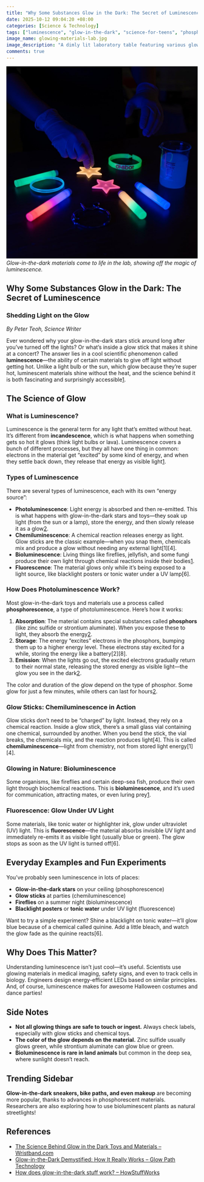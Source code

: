 ```yaml
---
title: "Why Some Substances Glow in the Dark: The Secret of Luminescence"
date: 2025-10-12 09:04:20 +08:00
categories: [Science & Technology]
tags: ["luminescence", "glow-in-the-dark", "science-for-teens", "phosphorescence", "chemiluminescence", "bioluminescence"]
image_name: glowing-materials-lab.jpg
image_description: "A dimly lit laboratory table featuring various glow-in-the-dark objects—stars, a bracelet, a glow stick, and a beaker of tonic water under a black light—each emitting a soft, colorful glow. A pair of hands in protective gloves is placing a glowing star on a dark surface, emphasizing the contrast between the glowing objects and the surrounding darkness."
comments: true
---
```



![Glow-in-the-dark materials come to life in the lab, showing off the magic of luminescence.](/assets/images/glowing-materials-lab.jpg)
*Glow-in-the-dark materials come to life in the lab, showing off the magic of luminescence.*

<!-- Image Description: A dimly lit laboratory table featuring various glow-in-the-dark objects—stars, a bracelet, a glow stick, and a beaker of tonic water under a black light—each emitting a soft, colorful glow. A pair of hands in protective gloves is placing a glowing star on a dark surface, emphasizing the contrast between the glowing objects and the surrounding darkness. -->


## Why Some Substances Glow in the Dark: The Secret of Luminescence

### Shedding Light on the Glow

*By Peter Teoh, Science Writer*

Ever wondered why your glow-in-the-dark stars stick around long after you’ve turned off the lights? Or what’s inside a glow stick that makes it shine at a concert? The answer lies in a cool scientific phenomenon called **luminescence**—the ability of certain materials to give off light without getting hot. Unlike a light bulb or the sun, which glow because they’re super hot, luminescent materials shine without the heat, and the science behind it is both fascinating and surprisingly accessible[1][2].

## The Science of Glow

### What is Luminescence?

Luminescence is the general term for any light that’s emitted without heat. It’s different from **incandescence**, which is what happens when something gets so hot it glows (think light bulbs or lava). Luminescence covers a bunch of different processes, but they all have one thing in common: electrons in the material get “excited” by some kind of energy, and when they settle back down, they release that energy as visible light[1][2].

### Types of Luminescence

There are several types of luminescence, each with its own “energy source”:

- **Photoluminescence**: Light energy is absorbed and then re-emitted. This is what happens with glow-in-the-dark stars and toys—they soak up light (from the sun or a lamp), store the energy, and then slowly release it as a glow[2][3].
- **Chemiluminescence**: A chemical reaction releases energy as light. Glow sticks are the classic example—when you snap them, chemicals mix and produce a glow without needing any external light[1][4].
- **Bioluminescence**: Living things like fireflies, jellyfish, and some fungi produce their own light through chemical reactions inside their bodies[1].
- **Fluorescence**: The material glows only while it’s being exposed to a light source, like blacklight posters or tonic water under a UV lamp[6].

### How Does Photoluminescence Work?

Most glow-in-the-dark toys and materials use a process called **phosphorescence**, a type of photoluminescence. Here’s how it works:

1. **Absorption**: The material contains special substances called **phosphors** (like zinc sulfide or strontium aluminate). When you expose these to light, they absorb the energy[2][3].
2. **Storage**: The energy “excites” electrons in the phosphors, bumping them up to a higher energy level. These electrons stay excited for a while, storing the energy like a battery[2][8].
3. **Emission**: When the lights go out, the excited electrons gradually return to their normal state, releasing the stored energy as visible light—the glow you see in the dark[2][3].

The color and duration of the glow depend on the type of phosphor. Some glow for just a few minutes, while others can last for hours[2][3].

### Glow Sticks: Chemiluminescence in Action

Glow sticks don’t need to be “charged” by light. Instead, they rely on a chemical reaction. Inside a glow stick, there’s a small glass vial containing one chemical, surrounded by another. When you bend the stick, the vial breaks, the chemicals mix, and the reaction produces light[4]. This is called **chemiluminescence**—light from chemistry, not from stored light energy[1][4].

### Glowing in Nature: Bioluminescence

Some organisms, like fireflies and certain deep-sea fish, produce their own light through biochemical reactions. This is **bioluminescence**, and it’s used for communication, attracting mates, or even luring prey[1].

### Fluorescence: Glow Under UV Light

Some materials, like tonic water or highlighter ink, glow under ultraviolet (UV) light. This is **fluorescence**—the material absorbs invisible UV light and immediately re-emits it as visible light (usually blue or green). The glow stops as soon as the UV light is turned off[6].

## Everyday Examples and Fun Experiments

You’ve probably seen luminescence in lots of places:

- **Glow-in-the-dark stars** on your ceiling (phosphorescence)
- **Glow sticks** at parties (chemiluminescence)
- **Fireflies** on a summer night (bioluminescence)
- **Blacklight posters** or **tonic water** under UV light (fluorescence)

Want to try a simple experiment? Shine a blacklight on tonic water—it’ll glow blue because of a chemical called quinine. Add a little bleach, and watch the glow fade as the quinine reacts[6].

## Why Does This Matter?

Understanding luminescence isn’t just cool—it’s useful. Scientists use glowing materials in medical imaging, safety signs, and even to track cells in biology. Engineers design energy-efficient LEDs based on similar principles. And, of course, luminescence makes for awesome Halloween costumes and dance parties!

## Side Notes

- **Not all glowing things are safe to touch or ingest.** Always check labels, especially with glow sticks and chemical toys.
- **The color of the glow depends on the material.** Zinc sulfide usually glows green, while strontium aluminate can glow blue or green.
- **Bioluminescence is rare in land animals** but common in the deep sea, where sunlight doesn’t reach.

## Trending Sidebar

**Glow-in-the-dark sneakers, bike paths, and even makeup** are becoming more popular, thanks to advances in phosphorescent materials. Researchers are also exploring how to use bioluminescent plants as natural streetlights!

## References

- [The Science Behind Glow in the Dark Toys and Materials – Wristband.com][1]
- [Glow-in-the-Dark Demystified: How It Really Works – Glow Path Technology][2]
- [How does glow-in-the-dark stuff work? – HowStuffWorks][3]

[1]: https://www.wristband.com/content/the-science-behind-glow-in-dark-toys-materials
[2]: https://glowpathtechnology.com/how-does-glow-in-the-dark-work/
[3]: https://science.howstuffworks.com/innovation/science-questions/question388.htm
